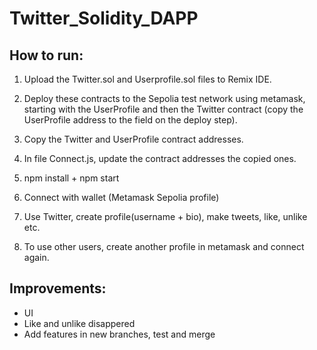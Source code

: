 # Twitter_Solidity_DAPP

## How to run:

1. Upload the Twitter.sol and Userprofile.sol files to Remix IDE.

2. Deploy these contracts to the Sepolia test network using metamask, starting with the UserProfile and then the Twitter contract (copy the UserProfile address to the field on the deploy step).

3. Copy the Twitter and UserProfile contract addresses.

4. In file Connect.js, update the contract addresses the copied ones.

4. npm install + npm start

5. Connect with wallet (Metamask Sepolia profile)

6. Use Twitter, create profile(username + bio), make tweets, like, unlike etc.

7. To use other users, create another profile in metamask and connect again.



## Improvements:
- UI
- Like and unlike disappered
- Add features in new branches, test and merge